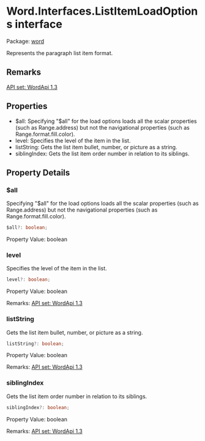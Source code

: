# Word.Interfaces.ListItemLoadOptions interface

Package: [word](/en-us/javascript/api/word)

Represents the paragraph list item format.

## Remarks

[API set: WordApi 1.3](/en-us/javascript/api/requirement-sets/word/word-api-requirement-sets)

## Properties

- $all: Specifying "$all" for the load options loads all the scalar properties (such as Range.address) but not the navigational properties (such as Range.format.fill.color).
- level: Specifies the level of the item in the list.
- listString: Gets the list item bullet, number, or picture as a string.
- siblingIndex: Gets the list item order number in relation to its siblings.

## Property Details

### $all

Specifying "$all" for the load options loads all the scalar properties (such as Range.address) but not the navigational properties (such as Range.format.fill.color).

```typescript
$all?: boolean;
```

Property Value: boolean

### level

Specifies the level of the item in the list.

```typescript
level?: boolean;
```

Property Value: boolean

Remarks: [API set: WordApi 1.3](/en-us/javascript/api/requirement-sets/word/word-api-requirement-sets)

### listString

Gets the list item bullet, number, or picture as a string.

```typescript
listString?: boolean;
```

Property Value: boolean

Remarks: [API set: WordApi 1.3](/en-us/javascript/api/requirement-sets/word/word-api-requirement-sets)

### siblingIndex

Gets the list item order number in relation to its siblings.

```typescript
siblingIndex?: boolean;
```

Property Value: boolean

Remarks: [API set: WordApi 1.3](/en-us/javascript/api/requirement-sets/word/word-api-requirement-sets)